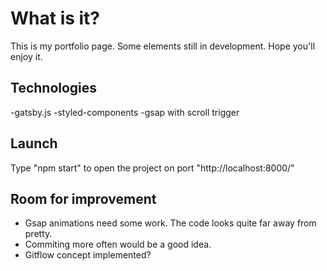 # What is it?

This is my portfolio page. Some elements still in development. Hope you'll enjoy it.


## Technologies 

-gatsby.js
-styled-components
-gsap with scroll trigger

## Launch

Type "npm start" to open the project on port "http://localhost:8000/"

## Room for improvement

- Gsap animations need some work. The code looks quite far away from pretty.
- Commiting more often would be a good idea.
- Gitflow concept implemented?

